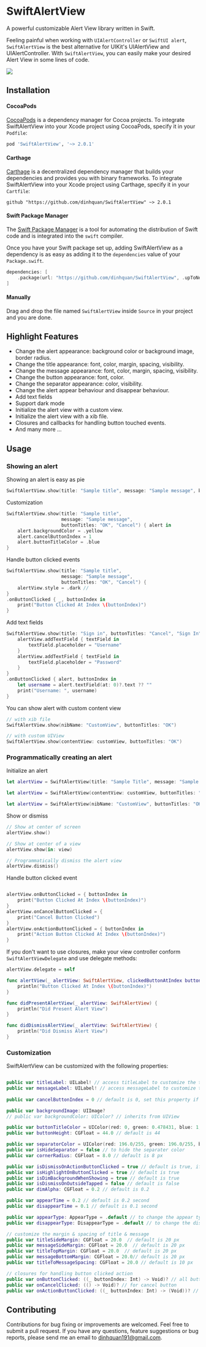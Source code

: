 SwiftAlertView
===========

A powerful customizable Alert View library written in Swift.

Feeling painful when working with `UIAlertController` or `SwiftUI alert`, `SwiftAlertView` is the best alternative for UIKit's UIAlertView and UIAlertController.
With `SwiftAlertView`, you can easily make your desired Alert View in some lines of code.

![](https://raw.githubusercontent.com/dinhquan/SwiftAlertView/master/SwiftAlertView/Images/demo.png)

## Installation

#### CocoaPods

[CocoaPods](https://cocoapods.org) is a dependency manager for Cocoa projects. To integrate SwiftAlertView into your Xcode project using CocoaPods, specify it in your `Podfile`:

```ruby
pod 'SwiftAlertView', '~> 2.0.1'
```

#### Carthage

[Carthage](https://github.com/Carthage/Carthage) is a decentralized dependency manager that builds your dependencies and provides you with binary frameworks. To integrate SwiftAlertView into your Xcode project using Carthage, specify it in your `Cartfile`:

```ogdl
github "https://github.com/dinhquan/SwiftAlertView" ~> 2.0.1
```

#### Swift Package Manager

The [Swift Package Manager](https://swift.org/package-manager/) is a tool for automating the distribution of Swift code and is integrated into the `swift` compiler.

Once you have your Swift package set up, adding SwiftAlertView as a dependency is as easy as adding it to the `dependencies` value of your `Package.swift`.

```swift
dependencies: [
    .package(url: "https://github.com/dinhquan/SwiftAlertView", .upToNextMajor(from: "2.0.1"))
]
```

#### Manually
Drag and drop the file named ```SwiftAlertView``` inside `Source` in your project and you are done.

## Highlight Features

- Change the alert appearance: background color or background image, border radius.
- Change the title appearance: font, color, margin, spacing, visibility.
- Change the message appearance: font, color, margin, spacing, visibility.
- Change the button appearance: font, color.
- Change the separator appearance: color, visibility.
- Change the alert appear behaviour and disappear behaviour.
- Add text fields
- Support dark mode
- Initialize the alert view with a custom view.
- Initialize the alert view with a xib file.
- Closures and callbacks for handling button touched events.
- And many more ...

## Usage

### Showing an alert

Showing an alert is easy as pie

```swift
SwiftAlertView.show(title: "Sample title", message: "Sample message", buttonTitles: "Cancel", "OK")
```

Customization

```swift
SwiftAlertView.show(title: "Sample title",
                    message: "Sample message",
                    buttonTitles: "OK", "Cancel") { alert in
    alert.backgroundColor = .yellow
    alert.cancelButtonIndex = 1
    alert.buttonTitleColor = .blue
}
```

Handle button clicked events

```swift
SwiftAlertView.show(title: "Sample title",
                    message: "Sample message",
                    buttonTitles: "OK", "Cancel") {
    alertView.style = .dark // 
}
.onButtonClicked { _, buttonIndex in
    print("Button Clicked At Index \(buttonIndex)")
}
```

Add text fields

```swift
SwiftAlertView.show(title: "Sign in", buttonTitles: "Cancel", "Sign In") { alertView in
    alertView.addTextField { textField in
        textField.placeholder = "Username"
    }
    alertView.addTextField { textField in
        textField.placeholder = "Password"
    }
}
.onButtonClicked { alert, buttonIndex in
    let username = alert.textField(at: 0)?.text ?? ""
    print("Username: ", username)
}
```

You can show alert with custom content view

```swift
// with xib file
SwiftAlertView.show(nibName: "CustomView", buttonTitles: "OK")

// with custom UIView
SwiftAlertView.show(contentView: customView, buttonTitles: "OK")
```

### Programmatically creating an alert

Initialize an alert

```swift
let alertView = SwiftAlertView(title: "Sample Title", message: "Sample Message", buttonTitles: "Cancel", "Button 1", "Button 2", "Button 3")

let alertView = SwiftAlertView(contentView: customView, buttonTitles: "OK")

let alertView = SwiftAlertView(nibName: "CustomView", buttonTitles: "OK")
```

Show or dismiss

```swift
// Show at center of screen
alertView.show()

// Show at center of a view
alertView.show(in: view)

// Programmatically dismiss the alert view
alertView.dismiss()

```

Handle button clicked event

```swift

alertView.onButtonClicked = { buttonIndex in
    print("Button Clicked At Index \(buttonIndex)")
}
alertView.onCancelButtonClicked = {
    print("Cancel Button Clicked")
}
alertView.onActionButtonClicked = { buttonIndex in
    print("Action Button Clicked At Index \(buttonIndex)")
}

```

If you don't want to use closures, make your view controller conform ```SwiftAlertViewDelegate``` and use delegate methods:

```swift
alertView.delegate = self

func alertView(_ alertView: SwiftAlertView, clickedButtonAtIndex buttonIndex: Int) {
    println("Button Clicked At Index \(buttonIndex)")
}

func didPresentAlertView(_ alertView: SwiftAlertView) {
    println("Did Present Alert View")
}

func didDismissAlertView(_ alertView: SwiftAlertView) {
    println("Did Dismiss Alert View")
}

```
### Customization

SwiftAlertView can be customized with the following properties:

```swift

public var titleLabel: UILabel! // access titleLabel to customize the title font, color
public var messageLabel: UILabel! // access messageLabel to customize the message font, color
    
public var cancelButtonIndex = 0 // default is 0, set this property if you want to change the position of cancel button

public var backgroundImage: UIImage?
// public var backgroundColor: UIColor? // inherits from UIView

public var buttonTitleColor = UIColor(red: 0, green: 0.478431, blue: 1, alpha: 1) // to change the title color of all buttons
public var buttonHeight: CGFloat = 44.0 // default is 44

public var separatorColor = UIColor(red: 196.0/255, green: 196.0/255, blue: 201.0/255, alpha: 1.0) // to change the separator color
public var isHideSeparator = false // to hide the separater color
public var cornerRadius: CGFloat = 8.0 // default is 8 px

public var isDismissOnActionButtonClicked = true // default is true, if you want the alert view will not be dismissed when clicking on action buttons, set this property to false
public var isHighlightOnButtonClicked = true // default is true
public var isDimBackgroundWhenShowing = true // default is true
public var isDismissOnOutsideTapped = false // default is false
public var dimAlpha: CGFloat = 0.2 // default is 0.2

public var appearTime = 0.2 // default is 0.2 second
public var disappearTime = 0.1 // default is 0.1 second

public var appearType: AppearType = .default // to change the appear type
public var disappearType: DisappearType = .default // to change the disappear type

// customize the margin & spacing of title & message
public var titleSideMargin: CGFloat = 20.0  // default is 20 px
public var messageSideMargin: CGFloat = 20.0  // default is 20 px
public var titleTopMargin: CGFloat = 20.0  // default is 20 px
public var messageBottomMargin: CGFloat = 20.0// default is 20 px
public var titleToMessageSpacing: CGFloat = 20.0 // default is 10 px

// closures for handling button clicked action
public var onButtonClicked: ((_ buttonIndex: Int) -> Void)? // all buttons
public var onCancelClicked: (() -> Void)? // for cancel button
public var onActionButtonClicked: ((_ buttonIndex: Int) -> (Void))? // sometimes you want to handle the action button clicked event but don't want to write if/else in onButtonClicked closure, use this property

```

## Contributing
Contributions for bug fixing or improvements are welcomed. Feel free to submit a pull request.
If you have any questions, feature suggestions or bug reports, please send me an email to dinhquan191@gmail.com.

